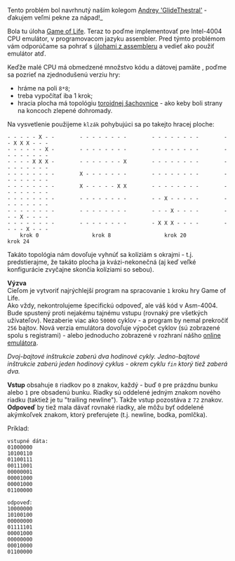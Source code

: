 
Tento problém bol navrhnutý naším kolegom [Andrey 'GlideThestral'](http://www.codeabbey.com/index/user_profile/glidethestral) - ďakujem veľmi pekne za nápad!_

Bola tu úloha [Game of Life](./life-is-simple). Teraz to poďme implementovať pre Intel-4004 CPU emulátor, v
programovacom jazyku assembler. Pred týmto problémom vám odporúčame sa pohrať s [úlohami z assembleru](http://www.codeabbey.com/index/task_list/assembly)
a vedieť ako použiť emulátor atď.

Keďže malé CPU má obmedzené množstvo kódu a dátovej pamäte , poďme sa pozrieť na zjednodušenú verziu hry:

- hráme na poli `8*8`;
- treba vypočítať iba 1 krok;
- hracia plocha má topológiu [toroidnej šachovnice](https://en.wikipedia.org/wiki/Cylinder_chess#Horizontal_Cylinder_chess_and_Toroidal_chess) - ako keby
	boli strany na koncoch zlepené dohromady.

Na vysvetlenie použijeme  `klzák` pohybujúci sa po takejto hracej ploche:

	- - - - - X - -        - - - - - - - -        - - - - - - - -        - - X X X - - -
	- - - - - - X -        - - - - - - - -        - - - - - - - -        - - - - - - - -
	- - - - X X X -        - - - - - - - X        - - - - - - - -        - - - - - - - -
	- - - - - - - -        X - - - - - - -        - - - - - - - -        - - - - - - - -
	- - - - - - - -        X - - - - - X X        - - - - - - - -        - - - - - - - -
	- - - - - - - -        - - - - - - - -        - - X - - - - -        - - - - - - - -
	- - - - - - - -        - - - - - - - -        - - - X - - - -        - - - X - - - -
	- - - - - - - -        - - - - - - - -        - X X X - - - -        - - - - X - - -
		krok 0                 krok 8                 krok 20                krok 24

Takáto topológia nám dovoľuje vyhnúť sa kolíziám s okrajmi - t.j. predstierajme, že takáto plocha
ja kvázi-nekonečná (aj keď veľké konfigurácie zvyčajne skončia kolíziami so sebou).

**Výzva**  
Cieľom je vytvoriť najrýchlejší program na spracovanie `1` kroku hry Game of Life.  
Ako vždy, nekontrolujeme špecifickú odpoveď, ale váš kód v Asm-4004. Bude spustený proti nejakému tajnému
vstupu (rovnaký pre všetkých užívateľov). Nezaberie viac ako `50000` cyklov - a program by nemal prekročiť `256` bajtov.
Nová verzia emulátora dovoľuje výpočet cyklov (sú zobrazené spolu s registrami) - alebo jednoducho zobrazené v
rozhraní nášho [online emulátora](http://www.codeabbey.com/index/wiki/intel-4004-emulator).

_Dvoj-bajtové inštrukcie zaberú dva hodinové cykly. Jedno-bajtové inštrukcie zaberú jeden hodinový cyklus - okrem cyklu `fin`
ktorý tiež zaberá dva._

**Vstup** obsahuje `8` riadkov po `8` znakov, každý - buď `0`  pre prázdnu bunku alebo `1` pre obsadenú bunku. Riadky
sú oddelené jedným znakom nového riadku (taktiež je tu "trailing newline"). Takže vstup pozostáva z `72` znakov.  
**Odpoveď** by tiež mala dávať rovnaké riadky, ale môžu byť oddelené akýmkoľvek znakom, ktorý preferujete (t.j. newline, bodka, pomlčka).

Príklad:

    vstupné dáta:
    01000000
    10100110
    01100111
    00111001
    00000001
    00001000
    00001000
    01100000
    
    odpoveď:
    10000000
    10100100
    00000000
    01111101
    00001000
    00000000
    00010000
    01100000
